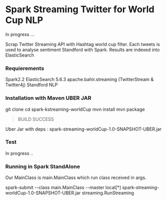 # Spark Streaming Twitter for World Cup NLP

In progress ...



Scrap Twitter Streaming API with Hashtag world cup filter.
Each tweets is used to analyse sentiment Standford with Spark.
Results are indexed into ElasticSearch


### Requierements

Spark2.2
ElasticSearch 5.6.3
apache.bahir.streaming (TwitterStream & Twitter4j)
Standford NLP


### Installation with Maven UBER JAR

git clone
cd spark-kstreaming-worldCup
mvn install
mvn package

> BUILD SUCCESS

Uber Jar with deps : spark-streaming-worldCup-1.0-SNAPSHOT-UBER.jar


### Test

In progress ..

### Running in Spark StandAlone

Our MainClass is main.MainClass which run class received in args.

spark-submit --class main.MainClass --master local[*] spark-streaming-worldCup-1.0-SNAPSHOT-UBER.jar streaming.RunStreaming






